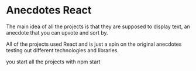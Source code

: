 # Anecdotes React 
The main idea of all the projects is that they are supposed to display text, an anecdote that you can upvote and sort by.

All of the projects used React and is just a spin on the original anecdotes testing out different technologies and libraries.

you start all the projects with npm start
